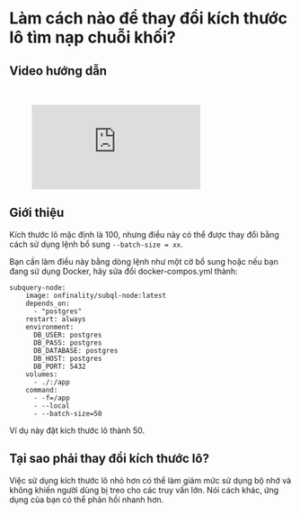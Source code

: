 # Làm cách nào để thay đổi kích thước lô tìm nạp chuỗi khối?

## Video hướng dẫn

<br/>
<figure class="video_container">
  <iframe src="https://www.youtube.com/embed/LO_Gea_IN_s" frameborder="0" allowfullscreen="true"></iframe>
</figure>

## Giới thiệu

Kích thước lô mặc định là 100, nhưng điều này có thể được thay đổi bằng cách sử dụng lệnh bổ sung `--batch-size = xx`.

Bạn cần làm điều này bằng dòng lệnh như một cờ bổ sung hoặc nếu bạn đang sử dụng Docker, hãy sửa đổi docker-compos.yml thành:

```shell
subquery-node:
    image: onfinality/subql-node:latest
    depends_on:
      - "postgres"
    restart: always
    environment:
      DB_USER: postgres
      DB_PASS: postgres
      DB_DATABASE: postgres
      DB_HOST: postgres
      DB_PORT: 5432
    volumes:
      - ./:/app
    command:
      - -f=/app
      - --local
      - --batch-size=50

```

Ví dụ này đặt kích thước lô thành 50.

## Tại sao phải thay đổi kích thước lô?

Việc sử dụng kích thước lô nhỏ hơn có thể làm giảm mức sử dụng bộ nhớ và không khiến người dùng bị treo cho các truy vấn lớn. Nói cách khác, ứng dụng của bạn có thể phản hồi nhanh hơn. 